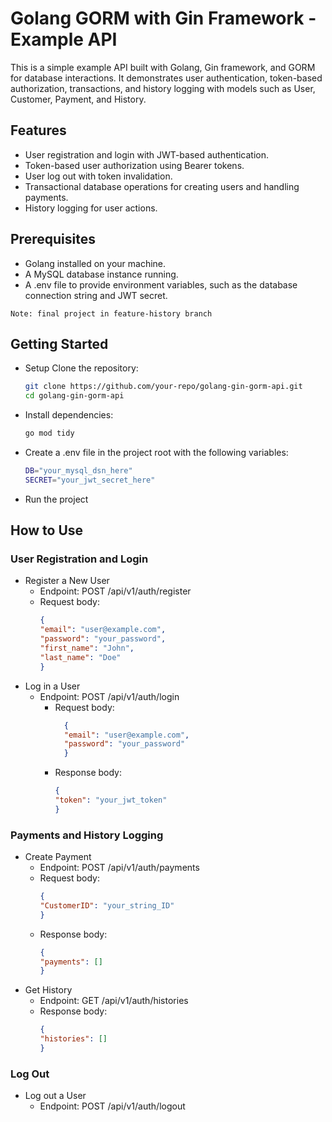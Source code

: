 # Golang GORM with Gin Framework - Example API
This is a simple example API built with Golang, Gin framework, 
and GORM for database interactions. It demonstrates user 
authentication, token-based authorization, transactions, and history 
logging with models such as User, Customer, Payment, and History.

## Features
- User registration and login with JWT-based authentication.
- Token-based user authorization using Bearer tokens.
- User log out with token invalidation.
- Transactional database operations for creating users and handling payments.
- History logging for user actions.

## Prerequisites
- Golang installed on your machine.
- A MySQL database instance running.
- A .env file to provide environment variables, such as the database connection string and JWT secret.
 
``
Note: final project in feature-history branch
``

## Getting Started
- Setup
    Clone the repository:
    ```bash
    git clone https://github.com/your-repo/golang-gin-gorm-api.git
    cd golang-gin-gorm-api
    ```
- Install dependencies:
    ```bash
    go mod tidy
  ```
- Create a .env file in the project root with the following variables:
    ```bash
    DB="your_mysql_dsn_here"
    SECRET="your_jwt_secret_here"
  ```
- Run the project

## How to Use
### User Registration and Login
- Register a New User
    - Endpoint: POST /api/v1/auth/register
    - Request body:
        ```json
        {
        "email": "user@example.com",
        "password": "your_password",
        "first_name": "John",
        "last_name": "Doe"
        }
      ```
- Log in a User
  - Endpoint: POST /api/v1/auth/login
    - Request body:
      ```json
        {
        "email": "user@example.com",
        "password": "your_password"
        }
      ```
    - Response body:
        ```json
        {
        "token": "your_jwt_token"
        }
      ```

### Payments and History Logging
- Create Payment
  - Endpoint: POST /api/v1/auth/payments
  - Request body:
    ```json
    {
    "CustomerID": "your_string_ID"
    }
    ```
  - Response body:
    ```json
    {
    "payments": []
    }
    ```
- Get History
    - Endpoint: GET /api/v1/auth/histories
    - Response body:
      ```json
      {
      "histories": []
      }
      ```

### Log Out
- Log out a User
  - Endpoint: POST /api/v1/auth/logout